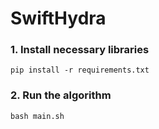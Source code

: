 # SwiftHydra

### 1. Install necessary libraries

`pip install -r requirements.txt`


### 2. Run the algorithm
`bash main.sh`